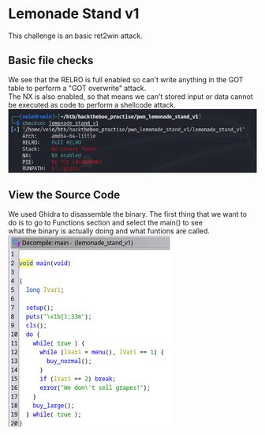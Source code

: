 # Lemonade Stand v1 

This challenge is an basic ret2win attack.

## Basic file checks

We see that the RELRO is full enabled so can't write anything in the GOT table to perform a "GOT overwrite" attack. \
The NX is also enabled, so that means we can't stored input or data cannot be executed as code to perform a shellcode attack.
![Alt Text](img/checksec.png)

## View the Source Code

We used Ghidra to disassemble the binary. The first thing that we want to do is to go to Functions section and select the main() to see \
what the binary is actually doing and what funtions are called.
![Alt Text](img/main.png)

